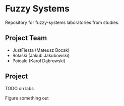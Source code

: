 # Fuzzy Systems

Repository for fuzzy-systems laboratories from studies.

## Project Team

* JustFiesta (Mateusz Bocak)
* Rolaski (Jakub Jakubowski)
* Poicale (Karol Dąbrowski)

## Project

TODO on labs

Figure something out
